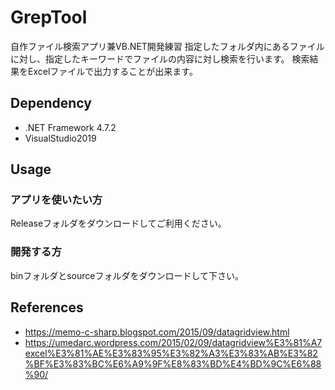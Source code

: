 # GrepTool
自作ファイル検索アプリ兼VB.NET開発練習
指定したフォルダ内にあるファイルに対し、指定したキーワードでファイルの内容に対し検索を行います。
検索結果をExcelファイルで出力することが出来ます。

## Dependency
 -  .NET Framework 4.7.2
 -  VisualStudio2019
 
## Usage
### アプリを使いたい方
Releaseフォルダをダウンロードしてご利用ください。
### 開発する方
binフォルダとsourceフォルダをダウンロードして下さい。
 
## References
 - https://memo-c-sharp.blogspot.com/2015/09/datagridview.html
 - https://umedarc.wordpress.com/2015/02/09/datagridview%E3%81%A7excel%E3%81%AE%E3%83%95%E3%82%A3%E3%83%AB%E3%82%BF%E3%83%BC%E6%A9%9F%E8%83%BD%E4%BD%9C%E6%88%90/
